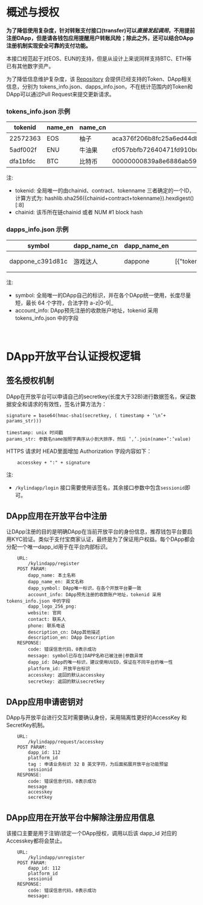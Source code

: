 # 概述与授权 

**为了降低使用复杂度，针对转账支付接口(transfer)可以*直接发起调用*，不用提前注册DApp，但是请各钱包应用提醒用户转账风险；除此之外，还可以结合DApp注册机制实现安全可靠的支付功能。**

本接口规范起于对EOS、EUN的支持，但是从设计上来说同样支持BTC、ETH等已有其他数字资产。

为了降低信息维护复杂度，该 [Repository](https://github.com/cryptokylin/KylinDappSpec) 会提供已经支持的Token、DApp相关信息，分别为 tokens_info.json、dapps_info.json，不在统计范围内的Token和DApp可以通过Pull Request来提交更新请求。

### tokens_info.json 示例
| tokenid | name_en | name_cn | chainid | contract | tokenname | website | 
| ----------- | ----------- | ----------- | ----------- | ----------- | ----------- | ----------- |
| 22572363 | EOS | 柚子 | aca376f206b8fc25a6ed44dbdc66547c36c6c33e3a119ffbeaef943642f0e906 | eosio.token | EOS | https://github.com/EOSIO/eos |
| 5adf002f | ENU | 牛油果 | cf057bbfb72640471fd910bcb67639c22df9f92470936cddc1ade0e2f2e7dc4f | enu.token | ENU | https://github.com/enumivo/enumivo |
| dfa1bfdc | BTC | 比特币 | 00000000839a8e6886ab5951d76f411475428afc90947ee320161bbf18eb6048 |  | BTC | https://github.com/bitcoin/bitcoin |  
 
注: 
* tokenid: 全局唯一的由chainid、contract、tokenname 三者确定的一个ID，计算方式为: hashlib.sha256({chainid+contract+tokenname}).hexdigest()[:8]
* chainid: 该币所在链chainid 或者 NUM #1 block hash

### dapps_info.json 示例
| symbol | dapp_name_cn | dapp_name_en | account_info | dapp_logo_256_png | website | contact | phone | description_cn | description_en |
| ----------- | ----------- | ----------- | ----------- | ----------- | ----------- | ----------- | ----------- | ----------- | ----------- |
| dappone_c391d81c | 游戏达人 | dappone | [{"tokenid":"eos","account":"wallet4bixin","memo":"123123"}] | https://xxxx.xxx/xxx.png | https://xxxx.xxx | xxxxxx | +861521123123 |第一款超级dapp游戏|This is a super DAPP|
注: 
* symbol: 全局唯一的DApp自己的标识，并在各个DApp统一使用，长度尽量短，最长 64 个字符，合法字符 a-z|0-9|_ 
* account_info: DApp预先注册的收款账户地址，tokenid 采用 tokens_info.json 中的字段

<br>

# DApp开放平台认证授权逻辑
## 签名授权机制

DApp在开放平台可以申请自己的secretkey(长度大于32B)进行数据签名，保证数据安全和请求的有效性，签名计算方法为：
```
signature = base64(hmac-sha1(secretkey, ( timestamp + ‘\n’+ params_str)))

timestamp: unix 时间戳
params_str: 参数名name按照字典序从小到大排序，然后 ‘,’.join(name+’:’value)
```
HTTPS 请求时 HEAD里面增加 Authorization 字段内容如下：
```
	accesskey + ":" + signature
``` 
注:  
* `/kylindapp/login` 接口需要使用该签名，其余接口参数中包含`sessionid`即可。

## DApp应用在开放平台中注册
让DApp注册的目的是明确DApp在当前开放平台的身份信息，推荐钱包平台要启用KYC验证。类似于支付宝商家认证，最终是为了保证用户权益。每个DApp都会分配一个唯一dapp_id用于在平台内部标识。
```
    URL:
        /kylindapp/register
    POST PARAM: 
        dapp_name: 本土名称
        dapp_name_en: 英文名称
        dapp_symbol: DApp唯一标识，在各个开放平台要一致
        account_info: DApp预先注册的收款账户地址，tokenid 采用 tokens_info.json 中的字段
        dapp_logo_256_png: 
        website: 官网
        contact: 联系人
        phone: 联系电话
        description_cn: DApp其他描述
        description_en: DApp Description
    RESPONSE:
        code: 错误信息代码，0表示成功
        message: symbol已存在|DAPP名称已被注册|参数异常
        dapp_id: DApp的唯一标识，建议使用UUID，保证在不同平台的唯一性
        platform_id: 开放平台标识
        accesskey: 返回的默认accesskey
        secretkey: 返回的默认secretkey 
```

## DApp应用申请密钥对
DApp与开放平台进行交互时需要确认身份，采用隔离性更好的AccessKey 和 SecretKey机制。
```
    URL:
        /kylindapp/request/accesskey
    POST PARAM: 
        dapp_id: 112
        platform_id
        tag : 申请业务标识 32 B 英文字符，为后面拓展开放平台功能预留 
        sessionid
    RESPONSE:
        code: 错误信息代码，0表示成功
        message 
        accesskey 
        secretkey 
```
## DApp应用在开放平台中解除注册应用信息
该接口主要是用于注销\锁定一个DApp授权，调用以后该 dapp_id 对应的Accesskey都将会禁止。
```
    URL:
        /kylindapp/unregister
    POST PARAM: 
        dapp_id: 112
        platform_id
        sessionid
    RESPONSE:
        code: 错误信息代码，0表示成功
        message: 
```